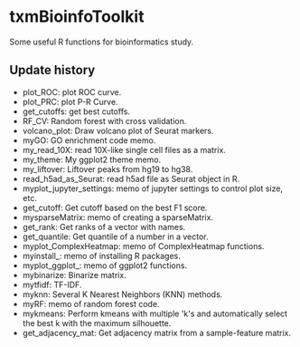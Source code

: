 # txmBioinfoToolkit

Some useful R functions for bioinformatics study.


## Update history

- plot_ROC: plot ROC curve.
- plot_PRC: plot P-R Curve.
- get_cutoffs: get best cutoffs.
- RF_CV: Random forest with cross validation.
- volcano_plot: Draw volcano plot of Seurat markers.
- myGO: GO enrichment code memo.
- my_read_10X: read 10X-like single cell files as a matrix.
- my_theme: My ggplot2 theme memo.
- my_liftover: Liftover peaks from hg19 to hg38.
- read_h5ad_as_Seurat: read h5ad file as Seurat object in R.
- myplot_jupyter_settings: memo of jupyter settings to control plot size, etc.
- get_cutoff: Get cutoff based on the best F1 score.
- mysparseMatrix: memo of creating a sparseMatrix.
- get_rank: Get ranks of a vector with names.
- get_quantile: Get quantile of a number in a vector.
- myplot_ComplexHeatmap: memo of ComplexHeatmap functions.
- myinstall_: memo of installing R packages. 
- myplot_ggplot_: memo of ggplot2 functions. 
- mybinarize: Binarize matrix.
- mytfidf: TF-IDF.
- myknn: Several K Nearest Neighbors (KNN) methods.
- myRF: memo of random forest code. 
- mykmeans: Perform kmeans with multiple 'k's and automatically select the best k with the maximum silhouette.
- get_adjacency_mat: Get adjacency matrix from a sample-feature matrix.


